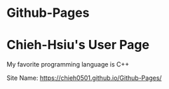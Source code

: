 # Github-Pages
# Chieh-Hsiu's User Page

My favorite programming language is C++

Site Name: https://chieh0501.github.io/Github-Pages/
